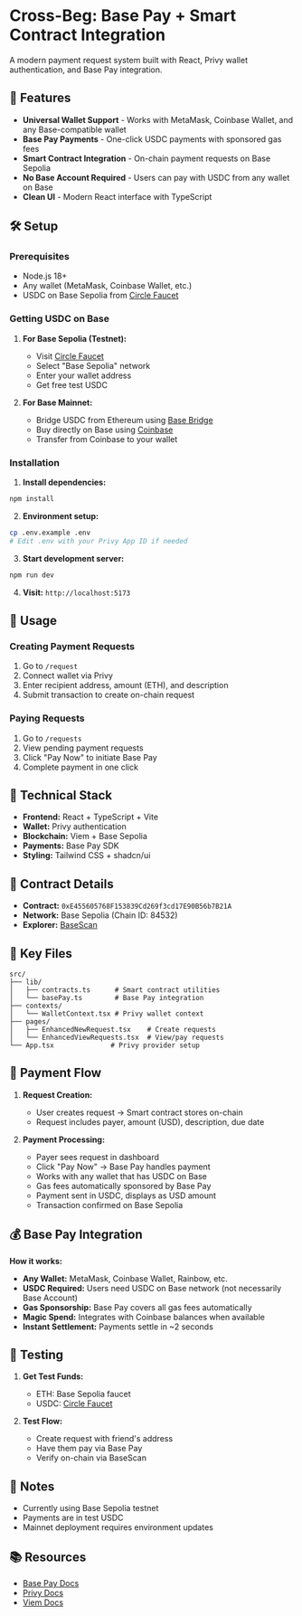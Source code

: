 # Cross-Beg: Base Pay + Smart Contract Integration

A modern payment request system built with React, Privy wallet authentication, and Base Pay integration.

## 🚀 Features

- **Universal Wallet Support** - Works with MetaMask, Coinbase Wallet, and any Base-compatible wallet
- **Base Pay Payments** - One-click USDC payments with sponsored gas fees
- **Smart Contract Integration** - On-chain payment requests on Base Sepolia
- **No Base Account Required** - Users can pay with USDC from any wallet on Base
- **Clean UI** - Modern React interface with TypeScript

## 🛠 Setup

### Prerequisites
- Node.js 18+ 
- Any wallet (MetaMask, Coinbase Wallet, etc.)
- USDC on Base Sepolia from [Circle Faucet](https://faucet.circle.com)

### Getting USDC on Base
1. **For Base Sepolia (Testnet):**
   - Visit [Circle Faucet](https://faucet.circle.com)
   - Select "Base Sepolia" network
   - Enter your wallet address
   - Get free test USDC

2. **For Base Mainnet:**
   - Bridge USDC from Ethereum using [Base Bridge](https://bridge.base.org)
   - Buy directly on Base using [Coinbase](https://coinbase.com)
   - Transfer from Coinbase to your wallet

### Installation

1. **Install dependencies:**
```bash
npm install
```

2. **Environment setup:**
```bash
cp .env.example .env
# Edit .env with your Privy App ID if needed
```

3. **Start development server:**
```bash
npm run dev
```

4. **Visit:** `http://localhost:5173`

## 📝 Usage

### Creating Payment Requests
1. Go to `/request`
2. Connect wallet via Privy
3. Enter recipient address, amount (ETH), and description
4. Submit transaction to create on-chain request

### Paying Requests  
1. Go to `/requests`
2. View pending payment requests
3. Click "Pay Now" to initiate Base Pay
4. Complete payment in one click

## 🔧 Technical Stack

- **Frontend:** React + TypeScript + Vite
- **Wallet:** Privy authentication
- **Blockchain:** Viem + Base Sepolia
- **Payments:** Base Pay SDK
- **Styling:** Tailwind CSS + shadcn/ui

## 📄 Contract Details

- **Contract:** `0xE455605768F153839Cd269f3cd17E90B56b7B21A`
- **Network:** Base Sepolia (Chain ID: 84532)
- **Explorer:** [BaseScan](https://sepolia.basescan.org/address/0xE455605768F153839Cd269f3cd17E90B56b7B21A)

## 🎯 Key Files

```
src/
├── lib/
│   ├── contracts.ts      # Smart contract utilities
│   └── basePay.ts        # Base Pay integration
├── contexts/
│   └── WalletContext.tsx # Privy wallet context
├── pages/
│   ├── EnhancedNewRequest.tsx    # Create requests
│   └── EnhancedViewRequests.tsx  # View/pay requests
└── App.tsx              # Privy provider setup
```

## 🔄 Payment Flow

1. **Request Creation:**
   - User creates request → Smart contract stores on-chain
   - Request includes payer, amount (USD), description, due date

2. **Payment Processing:**
   - Payer sees request in dashboard
   - Click "Pay Now" → Base Pay handles payment
   - Works with any wallet that has USDC on Base
   - Gas fees automatically sponsored by Base Pay
   - Payment sent in USDC, displays as USD amount
   - Transaction confirmed on Base Sepolia

## 💰 Base Pay Integration

**How it works:**
- **Any Wallet:** MetaMask, Coinbase Wallet, Rainbow, etc.
- **USDC Required:** Users need USDC on Base network (not necessarily Base Account)
- **Gas Sponsorship:** Base Pay covers all gas fees automatically
- **Magic Spend:** Integrates with Coinbase balances when available
- **Instant Settlement:** Payments settle in ~2 seconds

## 🧪 Testing

1. **Get Test Funds:**
   - ETH: Base Sepolia faucet
   - USDC: [Circle Faucet](https://faucet.circle.com)

2. **Test Flow:**
   - Create request with friend's address
   - Have them pay via Base Pay
   - Verify on-chain via BaseScan

## 🚨 Notes

- Currently using Base Sepolia testnet
- Payments are in test USDC
- Mainnet deployment requires environment updates

## 📚 Resources

- [Base Pay Docs](https://docs.base.org/base-pay)
- [Privy Docs](https://docs.privy.io)
- [Viem Docs](https://viem.sh)
